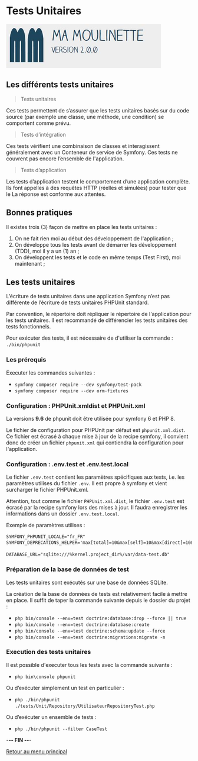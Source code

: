 # Tests Unitaires

![Ma-Moulinette](/documentation/ressources/home-000.jpg)

## Les différents tests unitaires

> Tests unitaires

Ces tests permettent de s’assurer que les tests unitaires basés sur du code source (par exemple une classe, une méthode, une condition) se comportent comme prévu.

> Tests d’intégration

Ces tests vérifient une combinaison de classes et interagissent généralement avec un Conteneur de service de Symfony. Ces tests ne couvrent pas encore l’ensemble de l'application.

> Tests d’application

Les tests d’application testent le comportement d’une application complète. Ils font appelles à des requêtes HTTP (réelles et simulées) pour tester que le La réponse est conforme aux attentes.

## Bonnes pratiques

Il existes trois (3) façon de mettre en place les tests unitaires :

1. On ne fait rien moi au début des développement de l'application ;
2. On développe tous les tests avant de démarrer les développement (TDD), moi il y a un (1) an ;
3. On développent les tests et le code en même temps (Test First), moi maintenant ;

## Les tests unitaires

L’écriture de tests unitaires dans une application Symfony n’est pas différente de l’écriture de tests unitaires PHPUnit standard.

Par convention, le répertoire doit répliquer le répertoire de l'application pour les tests unitaires. Il est recommandé de différencier les tests unitaires des tests fonctionnels.

Pour exécuter des tests, il est nécessaire de d'utiliser la commande : `./bin/phpunit`

### Les prérequis

Executer les commandes suivantes :

- `symfony composer require --dev symfony/test-pack`
- `symfony composer require --dev orm-fixtures`

### Configuration : PHPUnit.xmldist et PHPUnit.xml

La versions **9.6**  de phpunit doit être utilisée pour symfony 6 et PHP 8.

Le fichier de configuration pour PHPUnit par défaut est `phpunit.xml.dist`. Ce fichier est écrasé à chaque mise à jour de la recipe symfony, il convient donc de créer un fichier `phpunit.xml` qui contiendra la configuration pour l'application.

### Configuration : .env.test et .env.test.local

Le fichier `.env.test` contient les paramètres spécifiques aux tests, i.e. les paramètres utilises du fichier `.env`. Il est propre à symfony et vient surcharger le fichier PHPUnit.xml.

Attention, tout comme le fichier `PHPUnit.xml.dist`, le fichier `.env.test` est écrasé par la recipe symfony lors des mises à jour. Il faudra enregistrer les informations dans un dossier `.env.test.local`.

Exemple de paramètres utilises :

```properties
SYMFONY_PHPUNIT_LOCALE="fr_FR"
SYMFONY_DEPRECATIONS_HELPER='max[total]=10&max[self]=10&max[direct]=10&verbose=10'

DATABASE_URL="sqlite:///%kernel.project_dir%/var/data-test.db"
```

### Préparation de la base de données de test

Les tests unitaires sont exécutés sur une base de données SQLite.

La création de la base de données de tests est relativement facile à mettre en place. Il suffit de taper la commande suivante depuis le dossier du projet :

- `php bin/console --env=test doctrine:database:drop --force || true`
- `php bin/console --env=test doctrine:database:create`
- `php bin/console --env=test doctrine:schema:update --force`
- `php bin/console --env=test doctrine:migrations:migrate -n`

### Execution des tests unitaires

Il est possible d'executer tous les tests avec la commande suivante :

- `php bin\console phpunit`

Ou d’exécuter simplement un test en particulier :

- `php ./bin/phpunit ./tests/Unit/Repository/UtilisateurRepositoryTest.php`

Ou  d’exécuter un ensemble de tests :

- `php ./bin/phpunit --filter CaseTest`

-**-- FIN --**-

[Retour au menu principal](/README.md)
